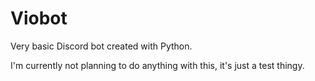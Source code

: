 # Viobot
Very basic Discord bot created with Python.

I'm currently not planning to do anything with this, it's just a test thingy.
